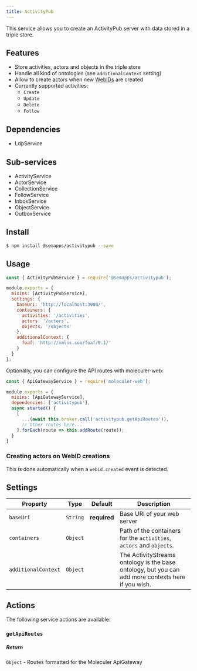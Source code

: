 ```yaml
---
title: ActivityPub
---
```


This service allows you to create an ActivityPub server with data stored in a triple store.

## Features

- Store activities, actors and objects in the triple store
- Handle all kind of ontologies (see `additionalContext` setting)
- Allow to create actors when new [WebIDs](./webid.md) are created
- Currently supported activities:
  - `Create`
  - `Update`
  - `Delete`
  - `Follow`

## Dependencies

- LdpService

## Sub-services

- ActivityService
- ActorService
- CollectionService
- FollowService
- InboxService
- ObjectService
- OutboxService

## Install

```bash
$ npm install @semapps/activitypub --save
```

## Usage

```js
const { ActivityPubService } = require('@semapps/activitypub');

module.exports = {
  mixins: [ActivityPubService],
  settings: {
    baseUri: 'http://localhost:3000/',
    containers: {
      activities: '/activities',
      actors: '/actors',
      objects: '/objects'
    },
    additionalContext: {
      foaf: 'http://xmlns.com/foaf/0.1/'
    }
  }
};
```

Optionally, you can configure the API routes with moleculer-web:

```js
const { ApiGatewayService } = require('moleculer-web');

module.exports = {
  mixins: [ApiGatewayService],
  dependencies: ['activitypub'],
  async started() {
    [
      ...(await this.broker.call('activitypub.getApiRoutes')),
      // Other routes here...
    ].forEach(route => this.addRoute(route));
  }
}
```

### Creating actors on WebID creations

This is done automatically when a `webid.created` event is detected.


## Settings

| Property | Type | Default | Description |
| -------- | ---- | ------- | ----------- |
| `baseUri` | `String` | **required** | Base URI of your web server |
| `containers` | `Object` |  | Path of the containers for the `activities`, `actors` and `objects`.
| `additionalContext` | `Object` |  | The ActivityStreams ontology is the base ontology, but you can add more contexts here if you wish.


## Actions

The following service actions are available:

### `getApiRoutes`

##### Return
`Object` - Routes formatted for the Moleculer ApiGateway
